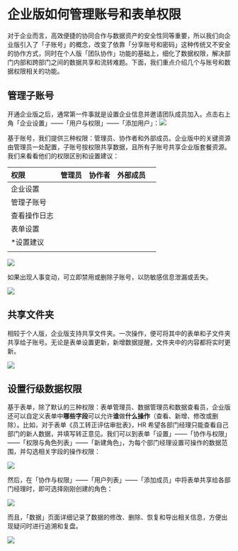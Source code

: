 # 企业版如何管理账号和表单权限

对于企业而言，高效便捷的协同合作与数据资产的安全性同等重要，所以我们向企业版引入了「子账号」的概念，改变了依靠「分享账号和密码」这种传统又不安全的协作方式，同时在个人版「团队协作」功能的基础上，细化了数据权限，解决部门内部和跨部门之间的数据共享和流转难题。下面，我们重点介绍几个与账号和数据权限相关的功能。

## **管理子账号**

开通企业版之后，通常第一件事就是设置企业信息并邀请团队成员加入。点击右上角「企业设置」——「用户与权限」——「添加用户」：![](https://images-cdn.shimo.im/kK2UmMj0BZcKh9Tb/image.png!thumbnail)

基于账号，我们提供三种权限：管理员、协作者和外部成员。企业版中的关键资源由管理员一处配置，子账号按权限共享数据，且所有子账号共享企业版套餐资源。我们来看看他们的权限区别和设置建议：

| 权限 | 管理员 | 协作者 | 外部成员 |  |
| :--- | :--- | :--- | :--- | :--- |
| 企业设置 |  |  |  |  |
| 管理子账号 |  |  |  |  |
| 查看操作日志 |  |  |  |  |
| 表单设置 |  |  |  |  |
| \*设置建议 |  |  |  |  |
|  |  |  |  |  |

![](https://images-cdn.shimo.im/S0T2w9OZeh4Uzi6J/image.png!thumbnail)

如果出现人事变动，可立即禁用或删除子账号，以防敏感信息泄漏或丢失。

![](https://images-cdn.shimo.im/xdx2DwsCFAkD1atH/禁用或删除成员.png!thumbnail)

## **共享文件夹**

相较于个人版，企业版支持共享文件夹。一次操作，便可将其中的表单和子文件夹共享给子账号。无论是表单设置更新，新增数据提醒，文件夹中的内容都将实时更新。

![](https://images-cdn.shimo.im/CjVcQgSZ2JkBCQy0/共享表单.png!thumbnail)

## **设置行级数据权限**

基于表单，除了默认的三种权限：表单管理员、数据管理员和数据查看员，企业版还可以自定义表单中**哪些字段**可以允许**谁**做**什么操作**（查看、新增、修改或删除）。比如，对于表单《员工转正评估审批表》，HR 希望各部门经理只能查看自己部门的新人数据，并填写转正意见。我们可以到表单「设置」——「协作与权限」——「权限与角色列表」——「新建角色」，为每个部门经理设置可操作的数据范围，并勾选相关字段的操作权限：

![](https://images-cdn.shimo.im/Nd0fwq2XEJQX76mU/image.png!thumbnail)

然后，在「协作与权限」——「用户列表」——「添加成员」中将表单共享给各部门经理时，即可选择刚刚创建的角色：

![](https://images-cdn.shimo.im/CCsYE76xuqIJb7wD/添加成员.png!thumbnail)

而且，「数据」页面详细记录了数据的修改、删除、恢复和导出相关信息，方便出现疑问时进行追溯和复盘。

![](https://images-cdn.shimo.im/A8joeqX5lnszcBue/数据操作记录.png!thumbnail)

